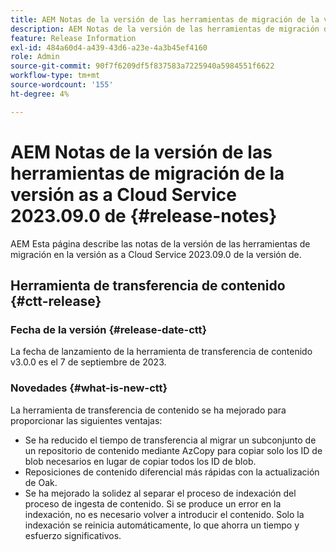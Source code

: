 ```yaml
---
title: AEM Notas de la versión de las herramientas de migración de la versión as a Cloud Service 2023.09.0 de
description: AEM Notas de la versión de las herramientas de migración de la versión as a Cloud Service 2023.09.0 de
feature: Release Information
exl-id: 484a60d4-a439-43d6-a23e-4a3b45ef4160
role: Admin
source-git-commit: 90f7f6209df5f837583a7225940a5984551f6622
workflow-type: tm+mt
source-wordcount: '155'
ht-degree: 4%

---
```


# AEM Notas de la versión de las herramientas de migración de la versión as a Cloud Service 2023.09.0 de {#release-notes}

AEM Esta página describe las notas de la versión de las herramientas de migración en la versión as a Cloud Service 2023.09.0 de la versión de.

## Herramienta de transferencia de contenido {#ctt-release}

### Fecha de la versión {#release-date-ctt}

La fecha de lanzamiento de la herramienta de transferencia de contenido v3.0.0 es el 7 de septiembre de 2023.

### Novedades {#what-is-new-ctt}

La herramienta de transferencia de contenido se ha mejorado para proporcionar las siguientes ventajas:

* Se ha reducido el tiempo de transferencia al migrar un subconjunto de un repositorio de contenido mediante AzCopy para copiar solo los ID de blob necesarios en lugar de copiar todos los ID de blob.
* Reposiciones de contenido diferencial más rápidas con la actualización de Oak.
* Se ha mejorado la solidez al separar el proceso de indexación del proceso de ingesta de contenido. Si se produce un error en la indexación, no es necesario volver a introducir el contenido. Solo la indexación se reinicia automáticamente, lo que ahorra un tiempo y esfuerzo significativos.
